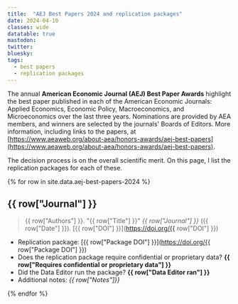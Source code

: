 ```yaml
---
title:  "AEJ Best Papers 2024 and replication packages"
date: 2024-04-10
classes: wide
datatable: true
mastodon: 
twitter:
bluesky:
tags:
  - best papers
  - replication packages
---
```


The annual **American Economic Journal (AEJ) Best Paper Awards** highlight the best paper published in each of the American Economic Journals: Applied Economics, Economic Policy, Macroeconomics, and Microeconomics over the last three years. Nominations are provided by AEA members, and winners are selected by the journals' Boards of Editors. More information, including links to the papers, at  [https://www.aeaweb.org/about-aea/honors-awards/aej-best-papers](https://www.aeaweb.org/about-aea/honors-awards/aej-best-papers).

The decision process is on the overall scientific merit. On this page, I list the replication packages for each of these. 

<!-- more -->

  <!-- manually constructing table -->
  <!-- "Journal","Title","Authors","DOI","Date","Package DOI","Requires confidential or proprietary data","Data Editor ran","Notes" -->

{% for row in site.data.aej-best-papers-2024 %}
## {{ row["Journal"] }} 

>  {{ row["Authors"] }}. "{{ row["Title"] }}" *{{ row["Journal"] }}* ({{ row["Date"] }}). [{{ row["DOI"] }}](https://doi.org/{{ row["DOI"] }}) 
  
- Replication package: [{{ row["Package DOI"] }}](https://doi.org/{{ row["Package DOI"] }})
- Does the replication package require confidential or proprietary data? **{{ row["Requires confidential or proprietary data"] }}**
- Did the Data Editor run the package? **{{ row["Data Editor ran"] }}**
- Additional notes:    *{{ row["Notes"]}}*


{% endfor %}


